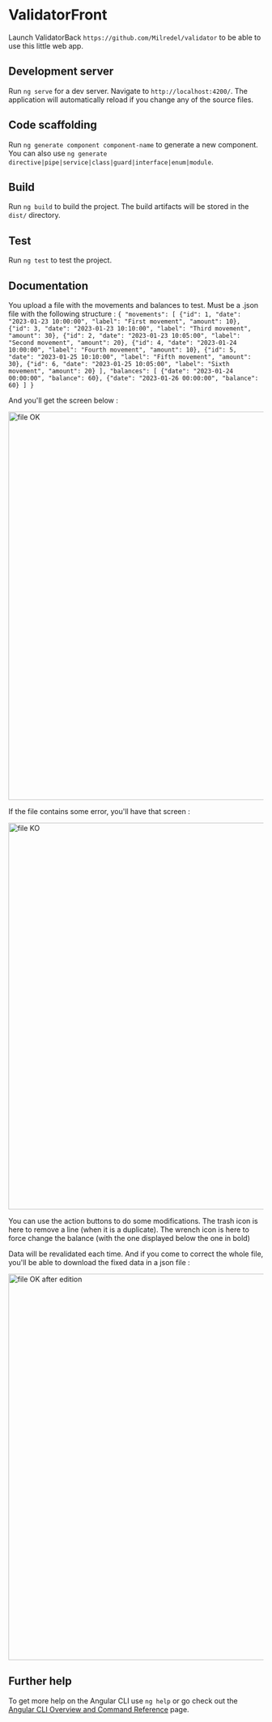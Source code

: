 # ValidatorFront

Launch ValidatorBack `https://github.com/Milredel/validator` to be able to use this little web app.

## Development server

Run `ng serve` for a dev server. Navigate to `http://localhost:4200/`. The application will automatically reload if you change any of the source files.

## Code scaffolding

Run `ng generate component component-name` to generate a new component. You can also use `ng generate directive|pipe|service|class|guard|interface|enum|module`.

## Build

Run `ng build` to build the project. The build artifacts will be stored in the `dist/` directory.

## Test

Run `ng test` to test the project.

## Documentation

You upload a file with the movements and balances to test. Must be a .json file with the following structure :
``
{
    "movements": [
        {"id": 1, "date": "2023-01-23 10:00:00", "label": "First movement", "amount": 10},
        {"id": 3, "date": "2023-01-23 10:10:00", "label": "Third movement", "amount": 30},
        {"id": 2, "date": "2023-01-23 10:05:00", "label": "Second movement", "amount": 20},
        {"id": 4, "date": "2023-01-24 10:00:00", "label": "Fourth movement", "amount": 10},
        {"id": 5, "date": "2023-01-25 10:10:00", "label": "Fifth movement", "amount": 30},
        {"id": 6, "date": "2023-01-25 10:05:00", "label": "Sixth movement", "amount": 20}
    ],
    "balances": [
        {"date": "2023-01-24 00:00:00", "balance": 60},
        {"date": "2023-01-26 00:00:00", "balance": 60}
    ]
}
``

And you'll get the screen below :

<img width="767" alt="file OK" src="https://github.com/Milredel/validator-front/assets/2780114/2a488af9-a84a-447d-95f6-31b6fc8e7954">

If the file contains some error, you'll have that screen :

<img width="764" alt="file KO" src="https://github.com/Milredel/validator-front/assets/2780114/5b3215f8-0bd3-46c4-9959-7d194c87749e">

You can use the action buttons to do some modifications.
The trash icon is here to remove a line (when it is a duplicate).
The wrench icon is here to force change the balance (with the one displayed below the one in bold)

Data will be revalidated each time. And if you come to correct the whole file, you'll be able to download the fixed data in a json file :

<img width="763" alt="file OK after edition" src="https://github.com/Milredel/validator-front/assets/2780114/ce1179b1-08f0-41d1-90be-c72d68efc045">

## Further help

To get more help on the Angular CLI use `ng help` or go check out the [Angular CLI Overview and Command Reference](https://angular.io/cli) page.
